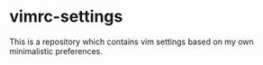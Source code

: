 # vimrc-settings
This is a repository which contains vim settings based on my own minimalistic preferences.
